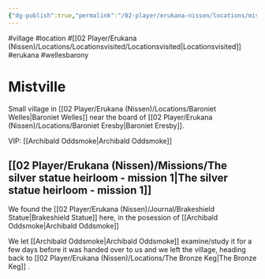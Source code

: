 ```yaml
---
{"dg-publish":true,"permalink":"/02-player/erukana-nissen/locations/mistville/","tags":["Locationsvisited"]}
---
```


#village #location #[[02 Player/Erukana (Nissen)/Locations/Locationsvisited/Locationsvisited\|Locationsvisited]] #erukana #wellesbarony


# Mistville 
Small village in [[02 Player/Erukana (Nissen)/Locations/Baroniet Welles\|Baroniet Welles]] near the board of [[02 Player/Erukana (Nissen)/Locations/Baroniet Eresby\|Baroniet Eresby]].

VIP: [[Archibald Oddsmoke\|Archibald Oddsmoke]] 

## [[02 Player/Erukana (Nissen)/Missions/The silver statue heirloom - mission 1\|The silver statue heirloom - mission 1]]
We found the [[02 Player/Erukana (Nissen)/Journal/Brakeshield Statue\|Brakeshield Statue]] here, in the posession of [[Archibald Oddsmoke\|Archibald Oddsmoke]] 

We let [[Archibald Oddsmoke\|Archibald Oddsmoke]] examine/study it for a few days before it was handed over to us and we left the village, heading back to [[02 Player/Erukana (Nissen)/Locations/The Bronze Keg\|The Bronze Keg]] .